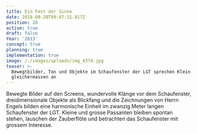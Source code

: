 ```yaml
---
title: Ein Fest der Sinne
date: 2018-09-20T09:47:31.817Z
position: 20
active: true
draft: false
Year: '2013'
concept: true
planning: true
implementation: true
image: /./images/uploads/img_4374.jpg
teaser: >-
  Bewegtbilder, Ton und Objekte im Schaufenster der LGT sprechen Klein und Gross
  gleichermassen an
---
```

Bewegte Bilder auf den Screens, wundervolle Klänge vor dem Schaufenster, dreidimensionale Objekte als Blickfang und die Zeichnungen von Herrn Engels bilden eine harmonische Einheit im zwanzig Meter langen Schaufenster der LGT. Kleine und grosse Passanten bleiben spontan stehen, lauschen der Zauberflöte und betrachten das Schaufenster mit grossem Interesse.
